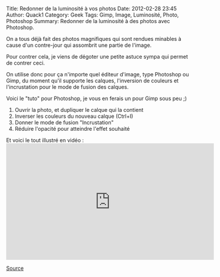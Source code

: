 Title: Redonner de la luminosité à vos photos
Date: 2012-02-28 23:45
Author: Quack1
Category: Geek
Tags: Gimp, Image, Luminosité, Photo, Photoshop
Summary: Redonner de la luminosité à des photos avec Photoshop.

On a tous déjà fait des photos magnifiques qui sont rendues minables à
cause d'un contre-jour qui assombrit une partie de l'image.

Pour contrer cela, je viens de dégoter une petite astuce sympa qui
permet de contrer ceci.

On utilise donc pour ça n'importe quel éditeur d'image, type Photoshop
ou Gimp, du moment qu'il supporte les calques, l'inversion de couleurs
et l'incrustation pour le mode de fusion des calques.

Voici le "tuto" pour Photoshop, je vous en ferais un pour Gimp sous peu
;)

1.  Ouvrir la photo, et dupliquer le calque qui la contient
2.  Inverser les couleurs du nouveau calque (Ctrl+I)
3.  Donner le mode de fusion "Incrustation"
4.  Réduire l'opacité pour atteindre l'effet souhaité

</p>
Et voici le tout illustré en vidéo :

<iframe width="560" height="315" src="http://www.youtube.com/embed/UyIHpRjaBic" frameborder="0" allowfullscreen></iframe>

[Source][]

  [Source]: http://lifehacker.com/5889078/fix-your-photos-exposure-problems-in-seconds-with-this-simple-trick "http://lifehacker.com/5889078/fix-your-photos-exposure-problems-in-seconds-with-this-simple-trick"

